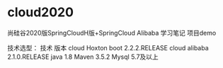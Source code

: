 # cloud2020
尚硅谷2020版SpringCloudH版+SpringCloud Alibaba 学习笔记 项目demo

技术选型：
技术   版本
cloud Hoxton
boot 2.2.2.RELEASE
cloud alibaba 2.1.0.RELEASE
java 1.8
Maven 3.5.2
Mysql 5.7及以上
